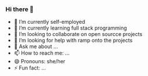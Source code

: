 ### Hi there 👋



<!-- **Maggie332/Maggie332** is a ✨ _special_ ✨ repository because its `README.md` (this file) appears on your GitHub profile. -->

<!-- Here are some ideas to get you started: -->

- 🔭 I’m currently self-employed
- 🌱 I’m currently learning full stack programming
- 👯 I’m looking to collaborate on open sourcce projects
- 🤔 I’m looking for help with ramp onto the projects
- 💬 Ask me about ...
- 📫 How to reach me: ...
- 😄 Pronouns: she/her
- ⚡ Fun fact: ...

